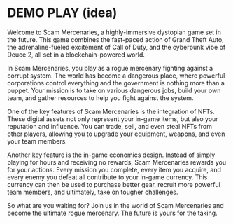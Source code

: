 # DEMO PLAY (idea)

Welcome to Scam Mercenaries, a highly-immersive dystopian game set in the future. This game combines the fast-paced action of Grand Theft Auto, the adrenaline-fueled excitement of Call of Duty, and the cyberpunk vibe of Deuce 2, all set in a blockchain-powered world.

In Scam Mercenaries, you play as a rogue mercenary fighting against a corrupt system. The world has become a dangerous place, where powerful corporations control everything and the government is nothing more than a puppet. Your mission is to take on various dangerous jobs, build your own team, and gather resources to help you fight against the system.

One of the key features of Scam Mercenaries is the integration of NFTs. These digital assets not only represent your in-game items, but also your reputation and influence. You can trade, sell, and even steal NFTs from other players, allowing you to upgrade your equipment, weapons, and even your team members.

Another key feature is the in-game economics design. Instead of simply playing for hours and receiving no rewards, Scam Mercenaries rewards you for your actions. Every mission you complete, every item you acquire, and every enemy you defeat all contribute to your in-game currency. This currency can then be used to purchase better gear, recruit more powerful team members, and ultimately, take on tougher challenges.

So what are you waiting for? Join us in the world of Scam Mercenaries and become the ultimate rogue mercenary. The future is yours for the taking.

